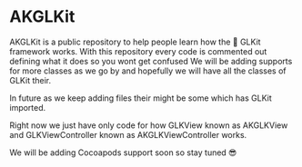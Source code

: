 # AKGLKit
AKGLKit is a public repository to help people learn how the  GLKit framework works.
With this repository every code is commented out defining what it does so you wont get confused
We will be adding supports for more classes as we go by and hopefully we will have all the classes of GLKit their.

In future as we keep adding files their might be some which has GLKit imported.

Right now we just have only code for how GLKView known as AKGLKView and GLKViewController known as AKGLKViewController works.

We will be adding Cocoapods support soon so stay tuned 😎

